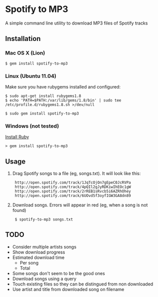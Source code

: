 # Spotify to MP3

A simple command line utility to download MP3 files of Spotify tracks

## Installation

### Mac OS X (Lion)

    $ gem install spotify-to-mp3

### Linux (Ubuntu 11.04)

Make sure you have rubygems installed and configured:

    $ sudo apt-get install rubygems1.8
    $ echo 'PATH=$PATH:/var/lib/gems/1.8/bin' | sudo tee /etc/profile.d/rubygems1.8.sh >/dev/null

<span></span>

    $ sudo gem install spotify-to-mp3

### Windows (not tested)

[Install Ruby](http://rubyinstaller.org/)

    > gem install spotify-to-mp3

## Usage

1. Drag Spotify songs to a file (eg, songs.txt). It will look like this:

        http://open.spotify.com/track/1JqTcOjOn7gEpeC0JcRVPa
        http://open.spotify.com/track/4pQIl2gJyRDKiwIhEOc1gW
        http://open.spotify.com/track/2rREB1sRvcb5i6AZRhOhey
        http://open.spotify.com/track/6UOvd5f3oyfIGW3GA8dn89

2. Download songs. Errors will appear in red (eg, when a song is not found)

        $ spotify-to-mp3 songs.txt

## TODO

- Consider multiple artists songs
- Show download progress
- Estimated download time
  - Per song
  - Total
- Some songs don't seem to be the good ones
- Download songs using a query
- Touch existing files so they can be distingued from non downloaded
- Use artist and title from downloaded song on filename
